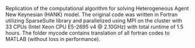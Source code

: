 Replication of the computational algorithm for solving Heterogeneous Agent New Keynesian (HANK) model. The original code was written in Fortran utilizing SparseSuite library and parallelized using MPI on the cluster with 33 CPUs (Intel Xeon CPU E5-2695 v4 @ 2.10GHz) with total runtime of 1.5 hours. The folder mycode contains translation of all fortran codes to MATLAB (without loss in performance).

